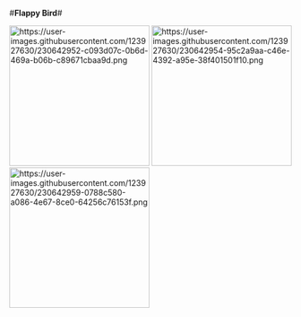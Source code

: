 #**Flappy Bird**#

<img src="https://user-images.githubusercontent.com/123927630/230642952-c093d07c-0b6d-469a-b06b-c89671cbaa9d.png" alt="https://user-images.githubusercontent.com/123927630/230642952-c093d07c-0b6d-469a-b06b-c89671cbaa9d.png" width="250" />
<img src="https://user-images.githubusercontent.com/123927630/230642954-95c2a9aa-c46e-4392-a95e-38f401501f10.png" alt="https://user-images.githubusercontent.com/123927630/230642954-95c2a9aa-c46e-4392-a95e-38f401501f10.png" width="250" />
<img src="https://user-images.githubusercontent.com/123927630/230642959-0788c580-a086-4e67-8ce0-64256c76153f.png" alt="https://user-images.githubusercontent.com/123927630/230642959-0788c580-a086-4e67-8ce0-64256c76153f.png" width="250" />
